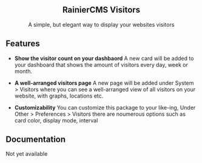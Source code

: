 <h2 align="center">RainierCMS Visitors</h2>
<p align="center">
A simple, but elegant way to display your websites visitors
</p>

## Features

- **Show the visitor count on your dashbaord** A new card will be added to your dashboard that shows the amount of visitors every day, week or month.

- **A well-arranged visitors page** A new page will be added under System > Visitors where you can see a well-arranged view of all visitors on your website, with graphs, locations etc.

- **Customizability** You can customize this package to your like-ing, Under Other > Preferences > Visitors there are noumerous options such as card color, display mode, interval

## Documentation

Not yet available
